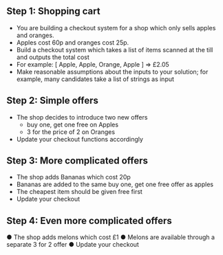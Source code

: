 
## Step 1: Shopping cart

* You are building a checkout system for a shop which only sells apples and oranges.
* Apples cost 60p and oranges cost 25p.
* Build a checkout system which takes a list of items scanned at the till and outputs the total cost
* For example: [ Apple, Apple, Orange, Apple ] =&gt; £2.05
* Make reasonable assumptions about the inputs to your solution; for example, many candidates take a list of strings as input

## Step 2: Simple offers
* The shop decides to introduce two new offers
  * buy one, get one free on Apples
  * 3 for the price of 2 on Oranges
* Update your checkout functions accordingly

## Step 3: More complicated offers
* The shop adds Bananas which cost 20p
* Bananas are added to the same buy one, get one free offer as apples
* The cheapest item should be given free first
* Update your checkout


## Step 4: Even more complicated offers
● The shop adds melons which cost £1
● Melons are available through a separate 3 for 2 offer
● Update your checkout
